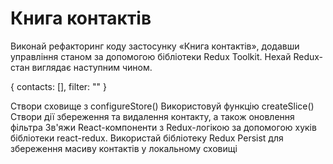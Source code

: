 # Книга контактів

Виконай рефакторинг коду застосунку «Книга контактів», додавши управління станом
за допомогою бібліотеки Redux Toolkit. Нехай Redux-стан виглядає наступним
чином.

{ contacts: [], filter: "" }

Створи сховище з configureStore() Використовуй функцію createSlice() Створи дії
збереження та видалення контакту, а також оновлення фільтра Зв'яжи
React-компоненти з Redux-логікою за допомогою хуків бібліотеки react-redux.
Використай бібліотеку Redux Persist для збереження масиву контактів у локальному
сховищі
